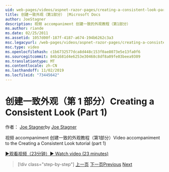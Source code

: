 ```yaml
---
uid: web-pages/videos/aspnet-razor-pages/creating-a-consistent-look-part-1
title: 创建一致外观（第1部分） |Microsoft Docs
author: JoeStagner
description: 视频 accompaniment 创建一致的外观教程（第1部分）
ms.author: riande
ms.date: 02/25/2011
ms.assetid: 1057d00f-187f-4187-a674-194b6262c3a3
msc.legacyurl: /web-pages/videos/aspnet-razor-pages/creating-a-consistent-look-part-1
msc.type: video
ms.openlocfilehash: c1b6732577dca8d448c153f0ae8073e5e13fa0f6
ms.sourcegitcommit: 84b1681d4e6253e30468c8df8a09fe03beea9309
ms.translationtype: MT
ms.contentlocale: zh-CN
ms.lasthandoff: 11/02/2019
ms.locfileid: "73445642"
---
```

# <a name="creating-a-consistent-look-part-1"></a><span data-ttu-id="58d77-103">创建一致外观（第 1 部分）</span><span class="sxs-lookup"><span data-stu-id="58d77-103">Creating a Consistent Look (Part 1)</span></span>

<span data-ttu-id="58d77-104">作者： [Joe Stagner](https://github.com/JoeStagner)</span><span class="sxs-lookup"><span data-stu-id="58d77-104">by [Joe Stagner](https://github.com/JoeStagner)</span></span>

<span data-ttu-id="58d77-105">视频 accompaniment 创建一致的外观教程（第1部分）</span><span class="sxs-lookup"><span data-stu-id="58d77-105">Video accompaniment to the Creating a Consistent Look tutorial (part 1)</span></span>

<span data-ttu-id="58d77-106">[&#9654;观看视频（23分钟）](https://channel9.msdn.com/Blogs/ASP-NET-Site-Videos/creating-a-consistent-look-(part-1))</span><span class="sxs-lookup"><span data-stu-id="58d77-106">[&#9654; Watch video (23 minutes)](https://channel9.msdn.com/Blogs/ASP-NET-Site-Videos/creating-a-consistent-look-(part-1))</span></span>

> [!div class="step-by-step"]
> <span data-ttu-id="58d77-107">[上一页](introduction-to-aspnet-web-programming-using-the-razor-syntax.md)
> [下一页](creating-a-consistent-look-part-2.md)</span><span class="sxs-lookup"><span data-stu-id="58d77-107">[Previous](introduction-to-aspnet-web-programming-using-the-razor-syntax.md)
[Next](creating-a-consistent-look-part-2.md)</span></span>
